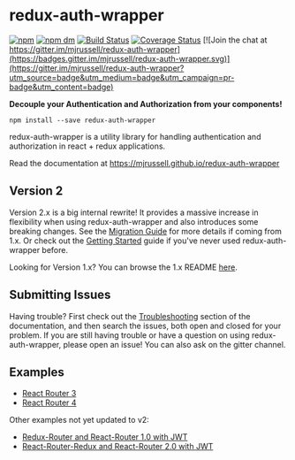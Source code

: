 # redux-auth-wrapper

[![npm](https://img.shields.io/npm/v/redux-auth-wrapper.svg)](https://www.npmjs.com/package/redux-auth-wrapper)
[![npm dm](https://img.shields.io/npm/dm/redux-auth-wrapper.svg)](https://www.npmjs.com/package/redux-auth-wrapper)
[![Build Status](https://travis-ci.org/mjrussell/redux-auth-wrapper.svg?branch=master)](https://travis-ci.org/mjrussell/redux-auth-wrapper)
[![Coverage Status](https://coveralls.io/repos/github/mjrussell/redux-auth-wrapper/badge.svg?branch=master)](https://coveralls.io/github/mjrussell/redux-auth-wrapper?branch=master)
[![Join the chat at https://gitter.im/mjrussell/redux-auth-wrapper](https://badges.gitter.im/mjrussell/redux-auth-wrapper.svg)](https://gitter.im/mjrussell/redux-auth-wrapper?utm_source=badge&utm_medium=badge&utm_campaign=pr-badge&utm_content=badge)

**Decouple your Authentication and Authorization from your components!**

`npm install --save redux-auth-wrapper`

redux-auth-wrapper is a utility library for handling authentication and authorization in react + redux applications.

Read the documentation at https://mjrussell.github.io/redux-auth-wrapper

## Version 2

Version 2.x is a big internal rewrite! It provides a massive increase in flexibility when using redux-auth-wrapper and also introduces some breaking changes. See the [Migration Guide](https://mjrussell.github.io/redux-auth-wrapper/docs/Migrating.html) for more details if coming from 1.x. Or check out the [Getting Started](https://mjrussell.github.io/redux-auth-wrapper/docs/Getting-Started/Overview.html) guide if you've never used redux-auth-wrapper before.

Looking for Version 1.x? You can browse the 1.x README [here](https://github.com/mjrussell/redux-auth-wrapper/tree/1.x).

## Submitting Issues

Having trouble? First check out the [Troubleshooting](https://mjrussell.github.io/redux-auth-wrapper/docs/Troubleshooting.html) section of the documentation, and then search the issues, both open and closed for your problem. If you are still having trouble or have a question on using redux-auth-wrapper, please open an issue! You can also ask on the gitter channel.

## Examples
* [React Router 3](https://github.com/mjrussell/redux-auth-wrapper/tree/master/examples/react-router-3)
* [React Router 4](https://github.com/mjrussell/redux-auth-wrapper/tree/master/examples/react-router-4)

Other examples not yet updated to v2:
* [Redux-Router and React-Router 1.0 with JWT](https://github.com/mjrussell/react-redux-jwt-auth-example/tree/auth-wrapper)
* [React-Router-Redux and React-Router 2.0 with JWT](https://github.com/mjrussell/react-redux-jwt-auth-example/tree/react-router-redux)
